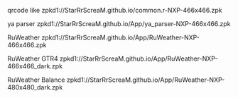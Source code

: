 qrcode like zpkd1://StarRrScreaM.github.io/common.r-NXP-466x466.zpk

ya parser  zpkd1://StarRrScreaM.github.io/App/ya_parser-NXP-466x466.zpk

RuWeather zpkd1://StarRrScreaM.github.io/App/RuWeather-NXP-466x466.zpk


RuWeather GTR4 zpkd1://StarRrScreaM.github.io/App/RuWeather-NXP-466x466_dark.zpk

RuWeather Balance zpkd1://StarRrScreaM.github.io/App/RuWeather-NXP-480x480_dark.zpk
